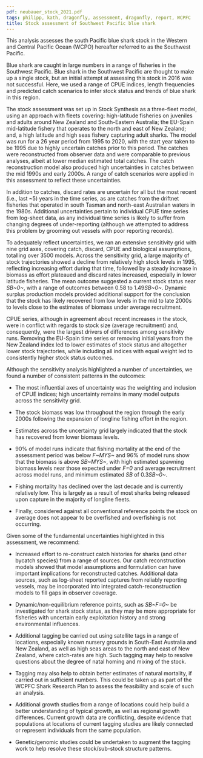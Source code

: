 ```yaml
---
pdf: neubauer_stock_2021.pdf
tags: philipp, kath, dragonfly, assessment, dragonfly, report, WCPFC
title: Stock assessment of Southwest Pacific blue shark
---
```


This analysis assesses the south Pacific blue shark stock in the Western and Central Pacific Ocean (WCPO) hereafter referred to as the Southwest Pacific.

Blue shark are caught in large numbers in a range of fisheries in the Southwest Pacific. Blue shark in the Southwest Pacific are thought to make up a single stock, but an initial attempt at assessing this stock in 2016 was not successful. Here, we used a range of CPUE indices, length frequencies and predicted catch scenarios to infer stock status and trends of blue shark in this region.

The stock assessment was set up in Stock Synthesis as a three-fleet model, using an approach with fleets covering: high-latitude fisheries on juveniles and adults around New Zealand and South-Eastern Australia; the EU-Spain mid-latitude fishery that operates to the north and east of New Zealand; and, a high latitude and high seas fishery capturing adult sharks. The model was run for a 26 year period from 1995 to 2020, with the start year taken to be 1995 due to highly uncertain catches prior to this period. The catches were reconstructed from observer data and were comparable to previous analyses, albeit at lower median estimated total catches. The catch reconstruction model also produced high
uncertainties in catches between the mid 1990s and early 2000s. A range of catch scenarios were applied in this assessment to reflect these uncertainties.

In addition to catches, discard rates are uncertain for all but the most recent (i.e., last ~5) years in the time series, as are catches from the driftnet fisheries that operated in south Tasman and north-east Australian waters in the 1980s. Additional uncertainties pertain to individual CPUE time series from log-sheet data, as any individual time series is likely to suffer from changing degrees of under-reporting (although we attempted to address this problem by grooming out vessels with poor reporting records).

To adequately reflect uncertainties, we ran an extensive sensitivity grid with nine grid axes, covering catch, discard, CPUE and biological assumptions, totalling over 3500 models. Across the sensitivity grid, a large majority of stock trajectories showed a decline from relatively high stock levels in 1995, reflecting increasing effort during that time, followed by a steady increase in biomass as effort plateaued and discard rates increased, especially in lower latitude fisheries. The mean outcome suggested a current stock status near *SB~0~*, with a range of outcomes between 0.58 to 1.49*SB~0~*. Dynamic surplus production models provided additional support for the conclusion that the stock has likely recovered from low levels in the mid to late 2000s to levels close to the estimates of biomass under average recruitment.

CPUE series, although in agreement about recent increases in the stock, were in conflict with regards to stock size (average recruitment) and, consequently, were the largest drivers of differences among sensitivity runs. Removing the EU-Spain time series or removing initial years from the New Zealand index led to lower estimates of stock status and altogether lower stock trajectories, while including all indices with equal weight led to consistently higher stock status outcomes.

Although the sensitivity analysis highlighted a number of uncertainties, we found a number of consistent patterns in the outcomes:

- The most influential axes of uncertainty was the weighting and inclusion of CPUE indices; high uncertainty remains in many model outputs across the sensitivity grid.

- The stock biomass was low throughout the region through the early 2000s following the expansion of longline fishing effort in the region.

- Estimates across the uncertainty grid largely indicated that the stock has recovered from lower biomass levels.

- 90% of model runs indicate that fishing mortality at the end of the assessment period was below *F~MYS~* and 96% of model runs show that the biomass is above *SB~MYS~*, with high estimated spawning biomass levels near those expected under *F=0* and average recruitment across model runs, and minimum estimated *SB* of 0.3*SB~0~*.

- Fishing mortality has declined over the last decade and is currently relatively low. This is largely as a result of most sharks being released upon capture in the majority of longline fleets.

- Finally, considered against all conventional reference points the stock on average does not appear to be overfished and overfishing is not occurring.

Given some of the fundamental uncertainties highlighted in this assessment, we recommend:

- Increased effort to re-construct catch histories for sharks (and other bycatch species) from a range of sources. Our catch reconstruction models showed that model assumptions and formulation can have important implications for reconstructed catches. Additional data sources, such as log-sheet reported captures from reliably reporting vessels, may be incorporated into integrated catch-reconstruction models to fill gaps in observer coverage.

- Dynamic/non-equilibrium reference points, such as *SB~F=0~* be investigated for shark stock status, as they may be more appropriate for fisheries with uncertain early exploitation history and strong environmental influences.

- Additional tagging be carried out using satellite tags in a range of locations, especially known nursery grounds in South-East Australia and New Zealand, as well as high seas areas to the north and east of New Zealand, where catch-rates are high. Such tagging may help to resolve questions about the degree of natal homing and mixing of the stock.

- Tagging may also help to obtain better estimates of natural mortality, if carried out in sufficient numbers. This could be taken up as part of the WCPFC Shark Research Plan to assess the feasibility and scale of such an analysis.

- Additional growth studies from a range of locations could help build a better understanding of typical growth, as well as regional growth differences. Current growth data are conflicting, despite evidence that populations at locations of current tagging studies are likely connected or represent individuals from the same population.
  
- Genetic/genomic studies could be undertaken to augment the tagging work to help resolve these stock/sub-stock structure patterns.

